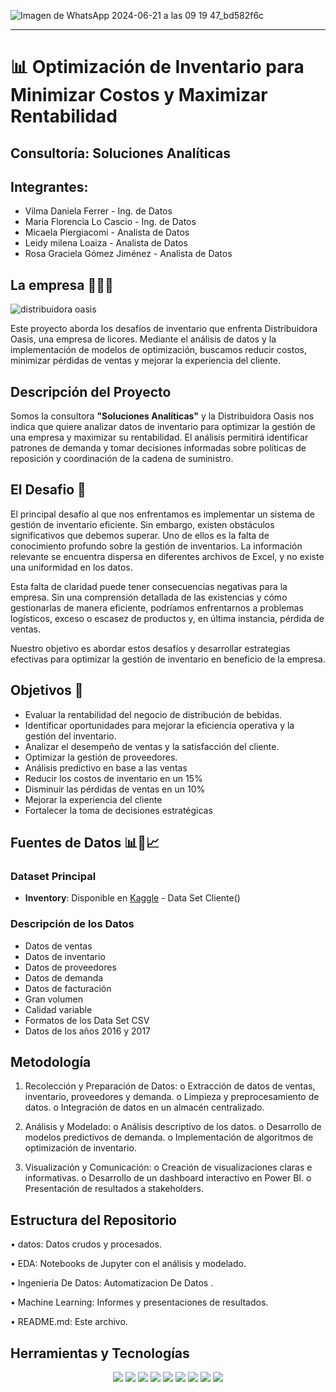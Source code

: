 
![Imagen de WhatsApp 2024-06-21 a las 09 19 47_bd582f6c](https://github.com/leymilena2531/Proyecto-Final-Distribuidora-Oasis-/assets/168442686/c64ed18f-7186-4628-865e-a1a0e57eb0e4)

---


# 📊 Optimización de Inventario para Minimizar Costos y Maximizar Rentabilidad

## Consultoría: Soluciones Analíticas

## Integrantes: 

* Vilma Daniela Ferrer -  Ing. de Datos
* Maria Florencia Lo Cascio - Ing. de Datos
* Micaela Piergiacomi - Analista de Datos
* Leidy milena Loaiza - Analista de Datos
* Rosa Graciela Gómez Jiménez - Analista de Datos



<h2>La empresa 🍻🍾🍺</h2> 

![distribuidora oasis](https://github.com/leymilena2531/Proyecto-Final-Distribuidora-Oasis-/assets/114260905/9df80b0b-f31c-44a7-ba71-d06d8825a5a6)
 
Este proyecto aborda los desafíos de inventario que enfrenta Distribuidora Oasis, una empresa de licores. Mediante el análisis de datos y la implementación de modelos de optimización, buscamos reducir costos, minimizar pérdidas de ventas y mejorar la experiencia del cliente.

## Descripción del Proyecto
Somos la consultora <b>"Soluciones Analíticas"</b> y la Distribuidora Oasis nos indica que quiere analizar datos de inventario para optimizar la gestión de una empresa y maximizar su rentabilidad. El análisis permitirá identificar patrones de demanda y tomar decisiones informadas sobre políticas de reposición y coordinación de la cadena de suministro. 

<h2>El Desafio 🚀</h2>   
El principal desafío al que nos enfrentamos es implementar un sistema de gestión de inventario eficiente. Sin embargo, existen obstáculos significativos que debemos superar. Uno de ellos es la falta de conocimiento profundo sobre la gestión de inventarios. La información relevante se encuentra dispersa en diferentes archivos de Excel, y no existe una uniformidad en los datos.

Esta falta de claridad puede tener consecuencias negativas para la empresa. Sin una comprensión detallada de las existencias y cómo gestionarlas de manera eficiente, podríamos enfrentarnos a problemas logísticos, exceso o escasez de productos y, en última instancia, pérdida de ventas.

Nuestro objetivo es abordar estos desafíos y desarrollar estrategias efectivas para optimizar la gestión de inventario en beneficio de la empresa.




<h2>Objetivos 🎯</h2> 

* Evaluar la rentabilidad del negocio de distribución de bebidas.
* Identificar oportunidades para mejorar la eficiencia operativa y la gestión del inventario.
* Analizar el desempeño de ventas y la satisfacción del cliente.
* Optimizar la gestión de proveedores.
* Análisis predictivo en base a las ventas
* Reducir los costos de inventario en un 15%
* Disminuir las pérdidas de ventas en un 10%
* Mejorar la experiencia del cliente
* Fortalecer la toma de decisiones estratégicas

## Fuentes de Datos 📊📄📈

### Dataset Principal

- **Inventory**: Disponible en [Kaggle](https://www.kaggle.com/datasets/bhanupratapbiswas/inventory-analysis-case-study) - Data Set Cliente()

### Descripción de los Datos
* Datos de ventas
* Datos de inventario
* Datos de proveedores
* Datos de demanda
* Datos de facturación
* Gran volumen
* Calidad variable
* Formatos de los Data Set CSV
* Datos de los años 2016 y 2017

## Metodología

1.	Recolección y Preparación de Datos:
o	Extracción de datos de ventas, inventario, proveedores y demanda.
o	Limpieza y preprocesamiento de datos.
o	Integración de datos en un almacén centralizado.

2.	Análisis y Modelado:
o	Análisis descriptivo de los datos.
o	Desarrollo de modelos predictivos de demanda.
o	Implementación de algoritmos de optimización de inventario.

3.	Visualización y Comunicación:
o	Creación de visualizaciones claras e informativas.
o	Desarrollo de un dashboard interactivo en Power BI.
o	Presentación de resultados a stakeholders.


## Estructura del Repositorio
•	datos: Datos crudos y procesados.

•	EDA: Notebooks de Jupyter con el análisis y modelado.

•	Ingenieria De Datos: Automatizacion De Datos .

•	Machine Learning: Informes y presentaciones de resultados.

•	README.md: Este archivo.



## Herramientas y Tecnologías

<div align="center">
<img src="https://img.shields.io/badge/Microsoft%20SQL%20Server-CC2927.svg?style=for-the-badge&logo=Microsoft-SQL-Server&logoColor=white" />
<img src="https://img.shields.io/badge/Python-3776AB.svg?style=for-the-badge&logo=Python&logoColor=white" />
<img src="https://img.shields.io/badge/pandas-150458.svg?style=for-the-badge&logo=pandas&logoColor=white" />
<img src="https://img.shields.io/badge/NumPy-013243.svg?style=for-the-badge&logo=NumPy&logoColor=white" />
<img src="https://img.shields.io/badge/Power%20BI-F2C811.svg?style=for-the-badge&logo=Power-BI&logoColor=black" />
<img src="https://img.shields.io/badge/GitHub-181717.svg?style=for-the-badge&logo=GitHub&logoColor=white" />
<img src="https://img.shields.io/badge/ChatGPT-74aa9c?style=for-the-badge&logo=openai&logoColor=white" />
<img src="https://img.shields.io/badge/Kaggle-20BEFF.svg?style=for-the-badge&logo=Kaggle&logoColor=white" />
<img src="https://img.shields.io/badge/Canva-00C4CC.svg?style=for-the-badge&logo=Canva&logoColor=white" />
</div>
